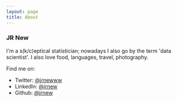 ```yaml
---
layout: page
title: About
---
```


### JR New

I'm a s(k/c)eptical statistician; nowadays I also go by the term 'data scientist'. I also love food, languages, travel, photography. 

Find me on:

* Twitter: [@jrnewww](https://twitter.com/jrnewww)
* LinkedIn: [@jrnew](https://www.linkedin.com/in/jrnew)
* Github: [@jrnew](https://github.com/jrnew)
